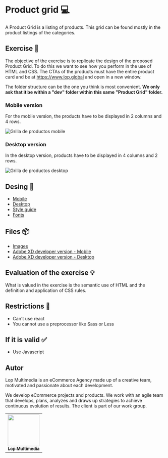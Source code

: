 # Product grid 💻
A Product Grid is a listing of products. This grid can be found mostly in the product listings of the categories.

## Exercise 📢
The objective of the exercise is to replicate the design of the proposed Product Grid. To do this we want to see how you perform in the use of HTML and CSS. The CTAs of the products must have the entire product card and be at https://www.lop.global and open in a new window.

The folder structure can be the one you think is most convenient. **We only ask that it be within a "dev" folder within this same "Product Grid" folder.**

### Mobile version
For the mobile version, the products have to be displayed in 2 columns and 4 rows.

![Grilla de productos mobile](https://i.imgur.com/0BA1GaS.png)

### Desktop version
In the desktop version, products have to be displayed in 4 columns and 2 rows.

![Grilla de productos desktop](https://i.imgur.com/zqvHaOu.png)

## Desing 🎨
- [Mobile](https://xd.adobe.com/view/84e26670-ee3a-44cb-8345-591f7191db11-d1b1/)
- [Desktop](https://xd.adobe.com/view/052d0065-f3a4-4846-9a4a-3e710a029c5b-507e/)
- [Style guide](https://xd.adobe.com/view/c85a4db6-bfc3-42c8-8593-d157e02ca192-9d09/)
- [Fonts](https://fonts.google.com/specimen/Montserrat)

## Files 📦
- [Images](04-product-grid\materiales\img)
- [Adobe XD developer version - Mobile](https://xd.adobe.com/view/af5919e1-8aa5-4cf7-a0dd-a2c9c7acfbc0-fa0a/)
- [Adobe XD developer version - Desktop](https://xd.adobe.com/view/7be6217d-e92b-4c05-a7d7-e8673e571e5a-2eb5/)

## Evaluation of the exercise 💡
What is valued in the exercise is the semantic use of HTML and the definition and application of CSS rules.

## Restrictions 🚧
- Can't use react
- You cannot use a preprocessor like Sass or Less

## If it is valid ✅
- Use Javascript

## Autor

Lop Multimedia is an eCommerce Agency made up of a creative team, motivated and passionate about each development.

We develop eCommerce projects and products. We work with an agile team that develops, plans, analyzes and draws up strategies to achieve continuous evolution of results. The client is part of our work group.

<table>
  <tr>
    <td align="center"><a href="http://www.lop.global"><img src="https://avatars.githubusercontent.com/u/4690559?v=4" width="100px;" alt=""/><br /><sub><b>Lop Multimedia</b></sub></a></td>
  </tr>
</table>